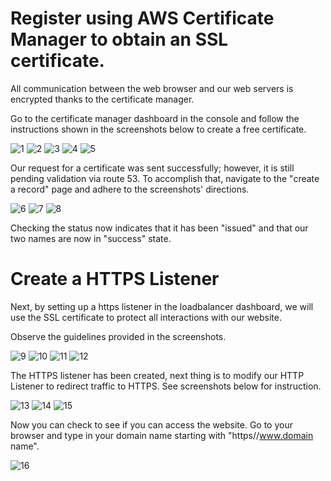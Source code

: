 # Register using AWS Certificate Manager to obtain an SSL certificate.

All communication between the web browser and our web servers is encrypted thanks to the certificate manager.

Go to the certificate manager dashboard in the console and follow the instructions shown in the screenshots below to create a free certificate.

![1](https://github.com/atharva5683/Hosting-WordPress-on-AWS-with-a-Secure-Three-Tier-VPC/assets/160429511/c6d13392-909c-4c10-8465-f5a195fdf5b5)
![2](https://github.com/atharva5683/Hosting-WordPress-on-AWS-with-a-Secure-Three-Tier-VPC/assets/160429511/0952a4d5-65dc-4f0a-9b84-7775c56f52f2)
![3](https://github.com/atharva5683/Hosting-WordPress-on-AWS-with-a-Secure-Three-Tier-VPC/assets/160429511/d43ddbb4-c805-4e62-99ba-7d8a3cd5122e)
![4](https://github.com/atharva5683/Hosting-WordPress-on-AWS-with-a-Secure-Three-Tier-VPC/assets/160429511/48724ad3-531e-471c-a1ea-5e5a1efcc5ce)
![5](https://github.com/atharva5683/Hosting-WordPress-on-AWS-with-a-Secure-Three-Tier-VPC/assets/160429511/d1abcf8a-74dd-4630-8c74-8b58a5e8d8bd)

Our request for a certificate was sent successfully; however, it is still pending validation via route 53. To accomplish that, navigate to the "create a record" page and adhere to the screenshots' directions.

![6](https://github.com/atharva5683/Hosting-WordPress-on-AWS-with-a-Secure-Three-Tier-VPC/assets/160429511/d8acbf95-128a-441f-967d-f041326d5849)
![7](https://github.com/atharva5683/Hosting-WordPress-on-AWS-with-a-Secure-Three-Tier-VPC/assets/160429511/b580bb8e-4159-4f2b-92b4-17f49c873fbe)
![8](https://github.com/atharva5683/Hosting-WordPress-on-AWS-with-a-Secure-Three-Tier-VPC/assets/160429511/fddc4039-9b22-4b55-8466-b7877f6e6d4d)

Checking the status now indicates that it has been "issued" and that our two names are now in "success" state.

# Create a HTTPS Listener

Next, by setting up a https listener in the loadbalancer dashboard, we will use the SSL certificate to protect all interactions with our website.

Observe the guidelines provided in the screenshots.

![9](https://github.com/atharva5683/Hosting-WordPress-on-AWS-with-a-Secure-Three-Tier-VPC/assets/160429511/40f29a80-9ab0-4c89-a657-d5087e24572f)
![10](https://github.com/atharva5683/Hosting-WordPress-on-AWS-with-a-Secure-Three-Tier-VPC/assets/160429511/f439296f-52b1-40aa-a498-82337a7d5eca)
![11](https://github.com/atharva5683/Hosting-WordPress-on-AWS-with-a-Secure-Three-Tier-VPC/assets/160429511/8523976e-7995-4e24-9805-36a5821d8f75)
![12](https://github.com/atharva5683/Hosting-WordPress-on-AWS-with-a-Secure-Three-Tier-VPC/assets/160429511/afee814e-91c6-4d9e-a105-db59a23b451e)

The HTTPS listener has been created, next thing is to modify our HTTP Listener to redirect traffic to HTTPS. See screenshots below for instruction.

![13](https://github.com/atharva5683/Hosting-WordPress-on-AWS-with-a-Secure-Three-Tier-VPC/assets/160429511/2f593536-e917-4376-9f1f-8e900c7d665a)
![14](https://github.com/atharva5683/Hosting-WordPress-on-AWS-with-a-Secure-Three-Tier-VPC/assets/160429511/3b96e4c1-8af7-4743-bf03-293b82bca8c0)
![15](https://github.com/atharva5683/Hosting-WordPress-on-AWS-with-a-Secure-Three-Tier-VPC/assets/160429511/c318f2a4-e294-4cfb-9cac-c2a9a19624d6)

Now you can check to see if you can access the website. Go to your browser and type in your domain name starting with "https//www.domain name".

![16](https://github.com/atharva5683/Hosting-WordPress-on-AWS-with-a-Secure-Three-Tier-VPC/assets/160429511/a99357d7-b3c6-4824-be1a-263f4c930b7a)
